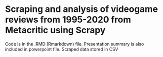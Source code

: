 # Scraping and analysis of videogame reviews from 1995-2020 from Metacritic using Scrapy


Code is in the .RMD (Rmarkdown) file. Presentation summary is also included in powerpoint file. Scraped data stored in CSV
